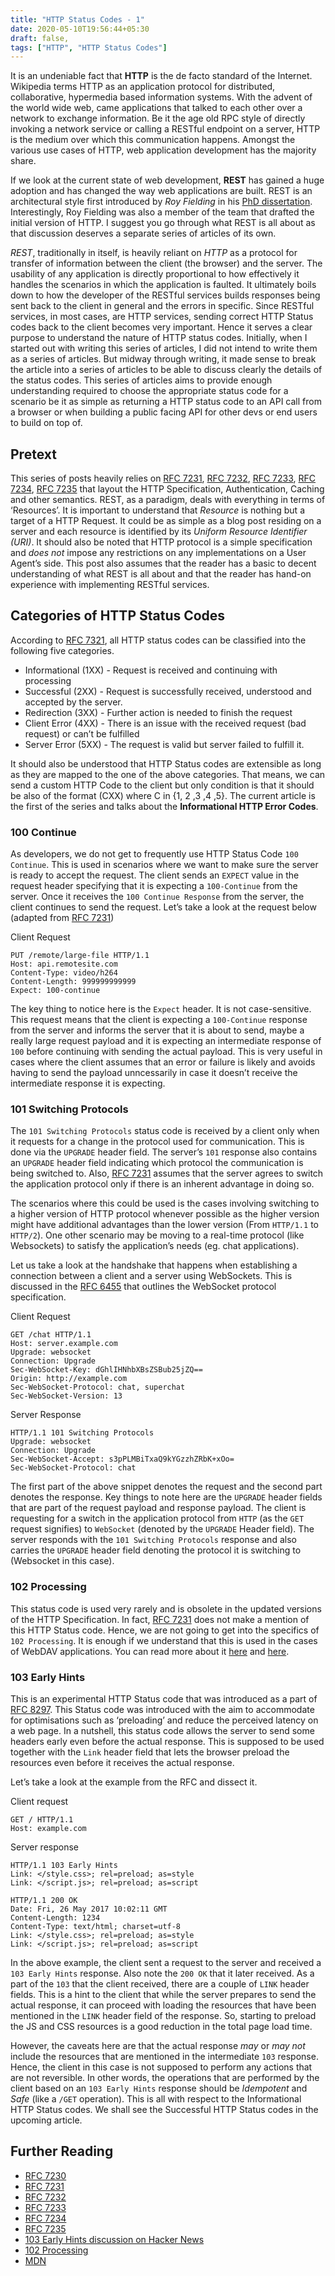 ```yaml
---
title: "HTTP Status Codes - 1"
date: 2020-05-10T19:56:44+05:30
draft: false,
tags: ["HTTP", "HTTP Status Codes"]
---
```

It is an undeniable fact that **HTTP** is the de facto standard of the Internet. Wikipedia terms HTTP as an application protocol for distributed, collaborative, hypermedia based information systems. With the advent of the world wide web, came applications that talked to each other over a network to exchange information. Be it the age old RPC style of directly invoking a network service or calling a RESTful endpoint on a server, HTTP is the medium over which this communication happens. Amongst the various use cases of HTTP, web application development has the majority share. 


If we look at the current state of web development, **REST** has gained a huge adoption and has changed the way web applications are built. REST is an architectural style first introduced by *Roy Fielding* in his [PhD dissertation](https://www.ics.uci.edu/~fielding/pubs/dissertation/fielding_dissertation.pdf). Interestingly, Roy Fielding was also a member of the team that drafted the initial version of HTTP. I suggest you go through what REST is all about as that discussion deserves a separate series of articles of its own.


*REST*, traditionally in itself, is heavily reliant on *HTTP* as a protocol for transfer of information between the client (the browser) and the server. The usability of any application is directly proportional to how effectively it handles the scenarios in which the application is faulted. It ultimately boils down to how the developer of the RESTful services builds responses being sent back to the client in general and the errors in specific. Since RESTful services, in most cases, are HTTP services, sending correct HTTP Status codes back to the client becomes very important. Hence it serves a clear purpose to understand the nature of HTTP status codes. Initially, when I started out with writing this series of articles, I did not intend to write them as a series of articles. But midway through writing, it made sense to break the article into a series of articles to be able to discuss clearly the details of the status codes. This series of articles aims to provide enough understanding required to choose the appropriate status code for a scenario be it as simple as returning a HTTP status code to an API call from a browser or when building a public facing API for other devs or end users to build on top of.

## Pretext
This series of posts heavily relies on [RFC 7231](https://tools.ietf.org/html/rfc7231), [RFC 7232](https://tools.ietf.org/html/rfc7232), [RFC 7233](https://tools.ietf.org/html/rfc7233), [RFC 7234](https://tools.ietf.org/html/rfc7234), [RFC 7235](https://tools.ietf.org/html/rfc7235) that layout the HTTP Specification, Authentication, Caching and other semantics. REST, as a paradigm, deals with everything in terms of ‘Resources’. It is important to understand that *Resource* is nothing but a target of a HTTP Request. It could be as simple as a blog post residing on a server and each resource is identified by its *Uniform Resource Identifier (URI)*. It should also be noted that HTTP protocol is a simple specification and *does not* impose any restrictions on any implementations on a User Agent’s side. This post also assumes that the reader has a basic to decent understanding of what REST is all about and that the reader has hand-on experience with implementing RESTful services.

## Categories of HTTP Status Codes
According to [RFC 7321](https://tools.ietf.org/html/rfc7231), all HTTP status codes can be classified into the following five categories.

* Informational (1XX) - Request is received and continuing with processing
* Successful (2XX) - Request is successfully received, understood and accepted by the server.
* Redirection (3XX) - Further action is needed to finish the request
* Client Error (4XX) - There is an issue with the received request (bad request) or can’t be fulfilled
* Server Error (5XX) - The request is valid but server failed to fulfill it.

It should also be understood that HTTP Status codes are extensible as long as they are mapped to the one of the above categories. That means, we can send a custom HTTP Code to the client but only condition is that it should be also of the format (CXX) where C in {1, 2 ,3 ,4 ,5}. The current article is the first of the series and talks about the **Informational HTTP Error Codes**.

### 100 Continue
As developers, we do not get to frequently use HTTP Status Code ```100 Continue```. This is used in scenarios where we want to make sure the server is ready to accept the request. The client sends an ```EXPECT``` value in the request header specifying that it is expecting a ```100-Continue``` from the server. Once it receives the ```100 Continue Response``` from the server, the client continues to send the request. Let’s take a look at the request below (adapted from [RFC 7231](https://tools.ietf.org/html/rfc7231))

Client Request
```
PUT /remote/large-file HTTP/1.1
Host: api.remotesite.com
Content-Type: video/h264
Content-Length: 999999999999
Expect: 100-continue
```

The key thing to notice here is the ```Expect``` header. It is not case-sensitive. This request means that the client is expecting a ```100-Continue``` response from the server and informs the server that it is about to send, maybe a really large request payload and it is expecting an intermediate response of ```100``` before continuing with sending the actual payload. This is very useful in cases where the client assumes that an error or failure is likely and avoids having to send the payload unncessarily in case it doesn’t receive the intermediate response it is expecting.

### 101 Switching Protocols
The ```101 Switching Protocols``` status code is received by a client only when it requests for a change in the protocol used for communication. This is done via the ```UPGRADE``` header field. The server’s ```101``` response also contains an ```UPGRADE``` header field indicating which protocol the communication is being switched to. Also, [RFC 7231](https://tools.ietf.org/html/rfc7231) assumes that the server agrees to switch the application protocol only if there is an inherent advantage in doing so. 

The scenarios where this could be used is the cases involving switching to a higher version of HTTP protocol whenever possible as the higher version might have additional advantages than the lower version (From ```HTTP/1.1``` to ```HTTP/2```). One other scenario may be moving to a real-time protocol (like Websockets) to satisfy the application’s needs (eg. chat applications).

Let us take a look at the handshake that happens when establishing a connection between a client and a server using WebSockets. This is discussed in the [RFC 6455](https://tools.ietf.org/html/rfc6455#section-1.2) that outlines the WebSocket protocol specification.

Client Request
```
GET /chat HTTP/1.1
Host: server.example.com
Upgrade: websocket
Connection: Upgrade
Sec-WebSocket-Key: dGhlIHNhbXBsZSBub25jZQ==
Origin: http://example.com
Sec-WebSocket-Protocol: chat, superchat
Sec-WebSocket-Version: 13
```

Server Response
```
HTTP/1.1 101 Switching Protocols
Upgrade: websocket
Connection: Upgrade
Sec-WebSocket-Accept: s3pPLMBiTxaQ9kYGzzhZRbK+xOo=
Sec-WebSocket-Protocol: chat
```

The first part of the above snippet denotes the request and the second part denotes the response. Key things to note here are the ```UPGRADE``` header fields that are part of the request payload and response payload. The client is requesting for a switch in the application protocol from ```HTTP``` (as the ```GET``` request signifies) to ```WebSocket``` (denoted by the ```UPGRADE``` Header field). The server responds with the ```101 Switching Protocols``` response and also carries the ```UPGRADE``` header field denoting the protocol it is switching to (Websocket in this case).

### 102 Processing
This status code is used very rarely and is obsolete in the updated versions of the HTTP Specification. In fact, [RFC 7231](https://tools.ietf.org/html/rfc7231) does not make a mention of this HTTP Status code. Hence, we are not going to get into the specifics of ```102 Processing```. It is enough if we understand that this is used in the cases of WebDAV applications. You can read more about it [here](https://evertpot.com/http/102-processing) and [here](https://developer.mozilla.org/en-US/docs/Glossary/WebDAV).

### 103 Early Hints
This is an experimental HTTP Status code that was introduced as a part of [RFC 8297](https://tools.ietf.org/html/rfc8297). This Status code was introduced with the aim to accommodate for optimisations such as ‘preloading’ and reduce the perceived latency on a web page. In a nutshell, this status code allows the server to send some headers early even before the actual response. This is supposed to be used together with the ```Link``` header field that lets the browser preload the resources even before it receives the actual response.

Let’s take a look at the example from the RFC and dissect it. 

Client request

```
GET / HTTP/1.1
Host: example.com
```

Server response
```
HTTP/1.1 103 Early Hints
Link: </style.css>; rel=preload; as=style
Link: </script.js>; rel=preload; as=script

HTTP/1.1 200 OK
Date: Fri, 26 May 2017 10:02:11 GMT
Content-Length: 1234
Content-Type: text/html; charset=utf-8
Link: </style.css>; rel=preload; as=style
Link: </script.js>; rel=preload; as=script
```

In the above example, the client sent a request to the server and received a ```103 Early Hints``` response. Also note the ```200 OK``` that it later received. As a part of the ```103``` that the client received, there are a couple of ```LINK``` header fields. This is a  hint to the client that while the server prepares to send the actual response, it can proceed with loading the resources that have been mentioned in the ```LINK``` header field of the response. So, starting to preload the JS and CSS resources is a good reduction in the total page load time.

However, the caveats here are that the actual response *may* or *may not* include the resources that are mentioned in the intermediate ```103``` response. Hence, the client in this case is not supposed to perform any actions that are not reversible. In other words, the operations that are performed by the client based on an ```103 Early Hints``` response should be *Idempotent* and *Safe* (like a ```/GET``` operation). 
This is all with respect to the Informational HTTP Status codes. We shall see the Successful HTTP Status codes in the upcoming article. 

## Further Reading

* [RFC 7230](https://tools.ietf.org/html/rfc7230#section-6.7)
* [RFC 7231](https://tools.ietf.org/html/rfc7231)
* [RFC 7232](https://tools.ietf.org/html/rfc7232)
* [RFC 7233](https://tools.ietf.org/html/rfc7233)
* [RFC 7234](https://tools.ietf.org/html/rfc7234)
* [RFC 7235](https://tools.ietf.org/html/rfc7235)
* [103 Early Hints discussion on Hacker News](https://news.ycombinator.com/item?id=15590049)
* [102 Processing](https://evertpot.com/http/102-processing)
* [MDN](https://developer.mozilla.org/en-US/docs/Web/HTTP/Status#Information_responses)

